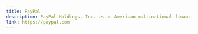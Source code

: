 ```yaml
---
title: PayPal
description: PayPal Holdings, Inc. is an American multinational financial technology company operating an online payments system in the majority of countries that support online money transfers, and serves as an electronic alternative to traditional paper methods such as checks and money orders.
link: https://paypal.com
---
```

